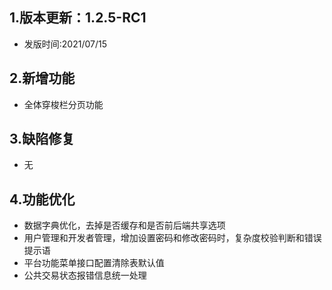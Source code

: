 ## 1.版本更新：1.2.5-RC1
- 发版时间:2021/07/15

## 2.新增功能
- 全体穿梭栏分页功能

## 3.缺陷修复
- 无

## 4.功能优化
- 数据字典优化，去掉是否缓存和是否前后端共享选项
- 用户管理和开发者管理，增加设置密码和修改密码时，复杂度校验判断和错误提示语
- 平台功能菜单接口配置清除表默认值
- 公共交易状态报错信息统一处理

